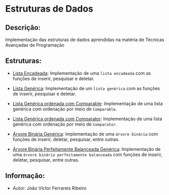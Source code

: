 # Estruturas de Dados 

## Descrição:

Implementação das estruturas de dados aprendidas na matéria de Técnicas Avançadas de Programação

## Estruturas:

- [Lista Encadeada](./src/structures/list/LinkedList.java): Implementação de uma `lista encadeada` com as funções de inserir, pesquisar e deletar.

- [Lista Genérica](./src/structures/generic_list/GenericLinkedList.java): Implementação de um `lista genérica` com as funções de inserir, pesquisar e deletar.

- [Lista Genérica ordenada com Comparable](./src/structures/generic_comparable/GenericLinkedListWithComparable.java): Implementação de uma lista genérica com ordenação por meio de `Comparable`.

- [Lista Genérica ordenada com Comparator](./src/structures/generic_comparator/GenericLinkedListWithComparator.java): Implementação de uma lista genérica com ordenação por meio de `Comparator`.

- [Árvore Binária Genérica](./src/structures/generic_binary_tree/GenericBinaryTree.java): Implementação de uma `árvore binária` com funções de inserir, deletar, pesquisar, entre outras.

- [Árvore Binária Perfeitamente Balanceada Genérica](./src/structures/generic_binary_tree/GenericBinaryTree.java): Implementação de uma `árvore binária perfeitamente balanceada` com funções de inserir, deletar, pesquisar, entre outras.

## Informação:

- Autor: João Victor Ferrareis Ribeiro